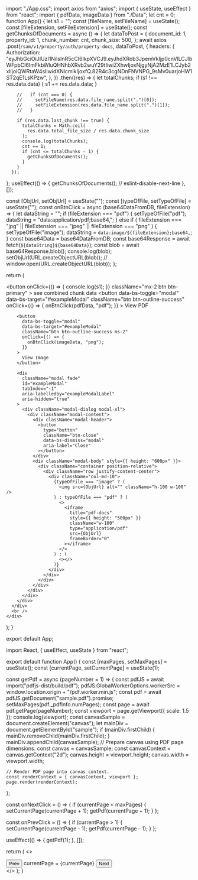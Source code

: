 import "./App.css";
import axios from "axios";
import { useState, useEffect } from "react";
import { pdfData, imageData } from "./Data";
let cnt = 0;
function App() {
  let s1 = "";
  const [fileName, setFileName] = useState();
  const [fileExtension, setFileExtension] = useState();
  const getChunksOfDocuments = async () => {
    let dataToPost = {
      document_id: 1,
      property_id: 1,
      chunk_number: cnt,
      chunk_size: 500,
    };
    await axios
      .post(`/sam/v1/property/auth/property-docs`, dataToPost, {
        headers: {
          Authorization:
            "eyJhbGciOiJIUzI1NiIsInR5cCI6IkpXVCJ9.eyJhdXRob3JpemVkIjp0cnVlLCJlbWFpbCI6ImFkbWluQHNhbXRvb2wuY29tIiwiZXhwIjoxNjgyNjA2MzE1LCJyb2xlIjoiQWRtaW4sIiwidXNlcmlkIjoxfQ.82R4c3cgNDnFNVNPG_9sMv0uarjoHW1ST2qE1LsKPzw",
        },
      })
      .then((res) => {
        let totalChunks;
        if (s1 !== res.data.data) {
          s1 += res.data.data;
        }

        //   if (cnt === 0) {
        //     setFileName(res.data.file_name.split(".")[0]);
        //     setFileExtension(res.data.file_name.split(".")[1]);
        //   }

        if (res.data.last_chunk !== true) {
          totalChunks = Math.ceil(
            res.data.total_file_size / res.data.chunk_size
          );
          console.log(totalChunks);
          cnt += 1;
          if (cnt <= totalChunks - 1) {
            getChunksOfDocuments();
          }
        }
      });
  };
  useEffect(() => {
    getChunksOfDocuments();
    // eslint-disable-next-line
  }, []);

  const [ObjUrl, setObjUrl] = useState("");
  const [typeOfFile, setTypeOfFile] = useState("");
  const onBtnClick = async (base64DataFromDB, fileExtension) => {
    let dataString = "";
    if (fileExtension === "pdf") {
      setTypeOfFile("pdf");
      dataString = "data:application/pdf;base64,";
    } else if (
      fileExtension === "jpg" ||
      fileExtension === "jpeg" ||
      fileExtension === "png"
    ) {
      setTypeOfFile("image");
      dataString = `data:image/${fileExtension};base64,`;
    }
    const base64Data = base64DataFromDB;
    const base64Response = await fetch(`${dataString}${base64Data}`);
    const blob = await base64Response.blob();
    console.log(blob);
    setObjUrl(URL.createObjectURL(blob));
    // window.open(URL.createObjectURL(blob));
  };

  return (
    <div className="App">
      <div className="container my-5">
        <button
          onClick={() => {
            console.log(s1);
          }}
          className="mx-2 btn btn-primary"
        >
          see combined chunk data
        </button>
        <button
          data-bs-toggle="modal"
          data-bs-target="#exampleModal"
          className="btn btn-outline-success"
          onClick={() => {
            onBtnClick(pdfData, "pdf");
          }}
        >
          View PDF
        </button>

        <button
          data-bs-toggle="modal"
          data-bs-target="#exampleModal"
          className="btn btn-outline-success ms-2"
          onClick={() => {
            onBtnClick(imageData, "png");
          }}
        >
          View Image
        </button>

        <div
          className="modal fade"
          id="exampleModal"
          tabIndex="-1"
          aria-labelledby="exampleModalLabel"
          aria-hidden="true"
        >
          <div className="modal-dialog modal-xl">
            <div className="modal-content">
              <div className="modal-header">
                <button
                  type="button"
                  className="btn-close"
                  data-bs-dismiss="modal"
                  aria-label="Close"
                ></button>
              </div>
              <div className="modal-body" style={{ height: "600px" }}>
                <div className="container position-relative">
                  <div className="row justify-content-center">
                    <div className="col-md-10">
                      {typeOfFile === "image" ? (
                        <img src={ObjUrl} alt="" className="h-100 w-100" />
                      ) : typeOfFile === "pdf" ? (
                        <>
                          <iframe
                            title="pdf-docs"
                            style={{ height: "500px" }}
                            className="w-100"
                            type="application/pdf"
                            src={ObjUrl}
                            frameBorder="0"
                          ></iframe>
                        </>
                      ) : (
                        <></>
                      )}
                    </div>
                  </div>
                </div>
              </div>
            </div>
          </div>
        </div>
      </div>
      <br />
    </div>
  );
}

export default App;









import React, { useEffect, useState } from "react";

export default function App() {
  const [maxPages, setMaxPages] = useState();
  const [currentPage, setCurrentPage] = useState(1);

  const getPdf = async (pageNumber = 1) => {
    const pdfJS = await import("pdfjs-dist/build/pdf");
    pdfJS.GlobalWorkerOptions.workerSrc =
      window.location.origin + "/pdf.worker.min.js";
    const pdf = await pdfJS.getDocument("sample.pdf").promise;
    setMaxPages(pdf._pdfInfo.numPages);
    const page = await pdf.getPage(pageNumber);
    const viewport = page.getViewport({ scale: 1.5 });
    console.log(viewport);
    const canvasSample = document.createElement("canvas");
    let mainDiv = document.getElementById("sample");
    if (mainDiv.firstChild) {
      mainDiv.removeChild(mainDiv.firstChild);
    }
    mainDiv.appendChild(canvasSample);
    // Prepare canvas using PDF page dimensions.
    const canvas = canvasSample;
    const canvasContext = canvas.getContext("2d");
    canvas.height = viewport.height;
    canvas.width = viewport.width;

    // Render PDF page into canvas context.
    const renderContext = { canvasContext, viewport };
    page.render(renderContext);
  };

  const onNextClick = () => {
    if (currentPage < maxPages) {
      setCurrentPage(currentPage + 1);
      getPdf(currentPage + 1);
    }
  };

  const onPrevClick = () => {
    if (currentPage > 1) {
      setCurrentPage(currentPage - 1);
      getPdf(currentPage - 1);
    }
  };

  useEffect(() => {
    getPdf(1);
  }, []);

  return (
    <>
      <div>
        <button className="btn btn-primary" onClick={onPrevClick}>
          Prev
        </button>
        currentPage = {currentPage}
        <button className="btn btn-primary" onClick={onNextClick}>
          Next
        </button>
      </div>
      <div className="container">
        <div className="row justify-content-center">
          <div className="col-lg-10">
            <div id="sample"></div>
          </div>
        </div>
      </div>
    </>
  );
}
